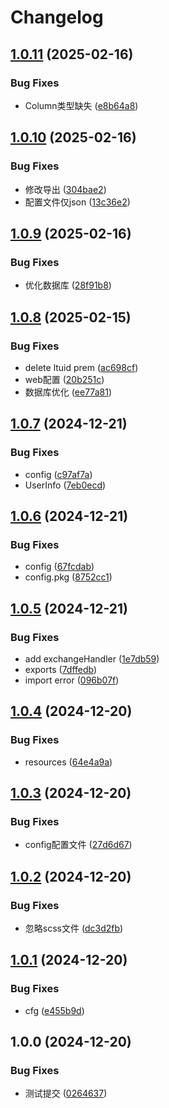 # Changelog

## [1.0.11](https://github.com/Karin-Mys-Plugins/mys-core/compare/v1.0.10...v1.0.11) (2025-02-16)


### Bug Fixes

* Column类型缺失 ([e8b64a8](https://github.com/Karin-Mys-Plugins/mys-core/commit/e8b64a895da43245edf629889b9e8a4979732f72))

## [1.0.10](https://github.com/Karin-Mys-Plugins/mys-core/compare/v1.0.9...v1.0.10) (2025-02-16)


### Bug Fixes

* 修改导出 ([304bae2](https://github.com/Karin-Mys-Plugins/mys-core/commit/304bae230e910d21608dd50a5cfce7fdc91c7695))
* 配置文件仅json ([13c36e2](https://github.com/Karin-Mys-Plugins/mys-core/commit/13c36e2cdf77a80daa1f3116224b75fe210b4242))

## [1.0.9](https://github.com/Karin-Mys-Plugins/mys-core/compare/v1.0.8...v1.0.9) (2025-02-16)


### Bug Fixes

* 优化数据库 ([28f91b8](https://github.com/Karin-Mys-Plugins/mys-core/commit/28f91b84c70d1195f31d7bf22e454979a4675793))

## [1.0.8](https://github.com/Karin-Mys-Plugins/mys-core/compare/v1.0.7...v1.0.8) (2025-02-15)


### Bug Fixes

* delete ltuid prem ([ac698cf](https://github.com/Karin-Mys-Plugins/mys-core/commit/ac698cffa1c6c6befb449fd0967c1d94d8ae9485))
* web配置 ([20b251c](https://github.com/Karin-Mys-Plugins/mys-core/commit/20b251c1c3093d4dce8ec9b1d9bc157333c0626a))
* 数据库优化 ([ee77a81](https://github.com/Karin-Mys-Plugins/mys-core/commit/ee77a8118573e7b1a3c45f6f3d069439206a4599))

## [1.0.7](https://github.com/Karin-Mys-Plugins/mys-core/compare/v1.0.6...v1.0.7) (2024-12-21)


### Bug Fixes

* config ([c97af7a](https://github.com/Karin-Mys-Plugins/mys-core/commit/c97af7a3a84d3f921cafdc65f9f910fd3c607280))
* UserInfo ([7eb0ecd](https://github.com/Karin-Mys-Plugins/mys-core/commit/7eb0ecd5c27bb674b587eb5db9941ba0d3c7b956))

## [1.0.6](https://github.com/Karin-Mys-Plugins/mys-core/compare/v1.0.5...v1.0.6) (2024-12-21)


### Bug Fixes

* config ([67fcdab](https://github.com/Karin-Mys-Plugins/mys-core/commit/67fcdab0cc24181edaf8269cb3b3e3b4f9dca0bb))
* config.pkg ([8752cc1](https://github.com/Karin-Mys-Plugins/mys-core/commit/8752cc19972a5fa230daa507574ef2804cee3164))

## [1.0.5](https://github.com/Karin-Mys-Plugins/mys-core/compare/v1.0.4...v1.0.5) (2024-12-21)


### Bug Fixes

* add exchangeHandler ([1e7db59](https://github.com/Karin-Mys-Plugins/mys-core/commit/1e7db594270af34fb520bc98058f99155e01aae9))
* exports ([7dffedb](https://github.com/Karin-Mys-Plugins/mys-core/commit/7dffedb6c5a3bf64fb804a74d2974ae3c1c1ad96))
* import error ([096b07f](https://github.com/Karin-Mys-Plugins/mys-core/commit/096b07f5c0fc8ea6025ee5a52266f5abf19f119f))

## [1.0.4](https://github.com/Karin-Mys-Plugins/mys-core/compare/v1.0.3...v1.0.4) (2024-12-20)


### Bug Fixes

* resources ([64e4a9a](https://github.com/Karin-Mys-Plugins/mys-core/commit/64e4a9a706826e19f8779d12907e8f8489c1ce4b))

## [1.0.3](https://github.com/Karin-Mys-Plugins/mys-core/compare/v1.0.2...v1.0.3) (2024-12-20)


### Bug Fixes

* config配置文件 ([27d6d67](https://github.com/Karin-Mys-Plugins/mys-core/commit/27d6d672af143ed843b634a722c37c12e0874588))

## [1.0.2](https://github.com/Karin-Mys-Plugins/mys-core/compare/v1.0.1...v1.0.2) (2024-12-20)


### Bug Fixes

* 忽略scss文件 ([dc3d2fb](https://github.com/Karin-Mys-Plugins/mys-core/commit/dc3d2fbca48bb9ecc23590e58e968ddbd6561f71))

## [1.0.1](https://github.com/Karin-Mys-Plugins/mys-core/compare/v1.0.0...v1.0.1) (2024-12-20)


### Bug Fixes

* cfg ([e455b9d](https://github.com/Karin-Mys-Plugins/mys-core/commit/e455b9d6bcaff07bb03be0d3ff6cf7ecf1e2e735))

## 1.0.0 (2024-12-20)


### Bug Fixes

* 测试提交 ([0264637](https://github.com/Karin-Mys-Plugins/mys-core/commit/02646372c9f178a8e3d8f9759b3674c3de980be6))
